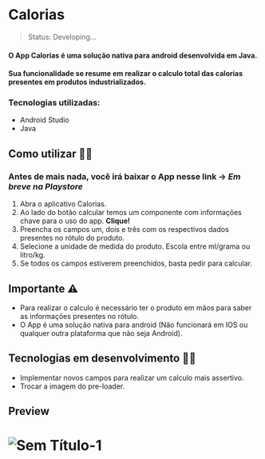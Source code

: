 # Calorias

> Status: Developing...

#### O App Calorias é uma solução nativa para android desenvolvida em Java.
#### Sua funcionalidade se resume em realizar o calculo total das calorias presentes em produtos industrializados.

### Tecnologias utilizadas:
+ Android Studio
+ Java

## Como utilizar 🤷‍♀️
### Antes de mais nada, você irá baixar o App nesse link -> *Em breve na Playstore*
 1. Abra o aplicativo Calorias.
 2. Ao lado do botão calcular temos um componente com informações chave para o uso do app. **Clique!** 
 3. Preencha os campos um, dois e três com os respectivos dados presentes no rótulo do produto.
 4. Selecione a unidade de medida do produto. Escola entre ml/grama ou litro/kg.
 5. Se todos os campos estiverem preenchidos, basta pedir para calcular.

## Importante ⚠️
 * Para realizar o calculo é necessário ter o produto em mãos para saber as informações presentes no rótulo.
 * O App é uma solução nativa para android (Não funcionará em IOS ou qualquer outra plataforma que não seja Android).

## Tecnologias em desenvolvimento 👨‍💻
- Implementar novos campos para realizar um calculo mais assertivo.
- Trocar a imagem do pre-loader.

## Preview
# ![Sem Título-1](https://user-images.githubusercontent.com/123014840/215302745-6673875b-660b-4e37-9ad6-5b2099156c56.png)
